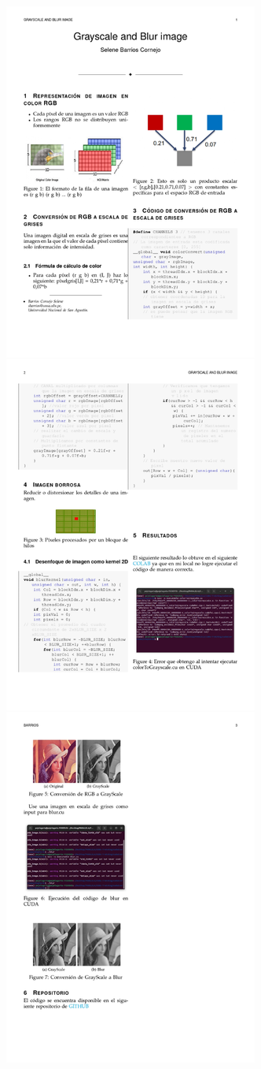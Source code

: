 
![This is a alt text.](GRAYSCALE_BLUR_IMG_CPD_page-0001.jpg "This is a sample image.")
![This is a alt text.](GRAYSCALE_BLUR_IMG_CPD_page-0002.jpg "This is a sample image.")
![This is a alt text.](GRAYSCALE_BLUR_IMG_CPD_page-0003.jpg "This is a sample image.")
